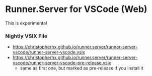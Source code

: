 # Runner.Server for VSCode (Web)

This is experimental

### Nightly VSIX File
- https://christopherhx.github.io/runner.server/runner-server-vscode/runner-server-vscode.vsix
- https://christopherhx.github.io/runner.server/runner-server-vscode/runner-server-vscode-pre-release.vsix
  - same as first one, but marked as pre-release if you install it
